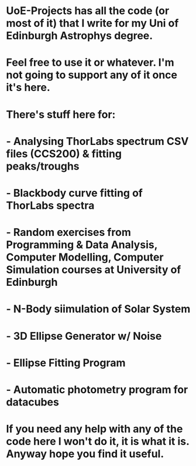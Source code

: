 # UoE-Projects has all the code (or most of it) that I write for my Uni of Edinburgh Astrophys degree.

# Feel free to use it or whatever. I'm not going to support any of it once it's here.

# There's stuff here for:
# - Analysing ThorLabs spectrum CSV files (CCS200) & fitting peaks/troughs
# - Blackbody curve fitting of ThorLabs spectra  
# - Random exercises from Programming & Data Analysis, Computer Modelling, Computer Simulation courses at University of Edinburgh
# - N-Body siimulation of Solar System 
# - 3D Ellipse Generator w/ Noise
# - Ellipse Fitting Program
# - Automatic photometry program for datacubes

# If you need any help with any of the code here I won't do it, it is what it is. Anyway hope you find it useful. 
